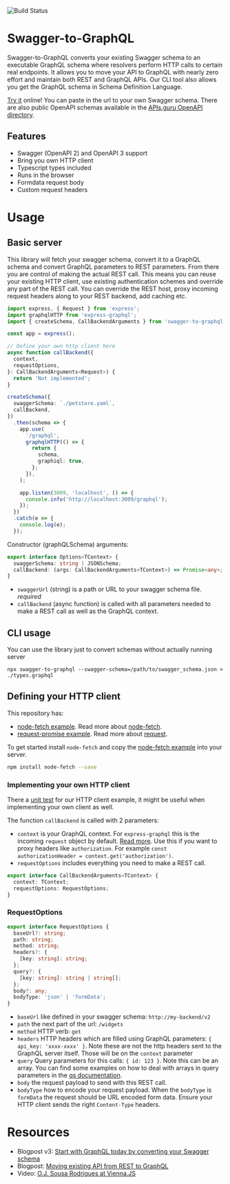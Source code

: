 ![Build Status](https://travis-ci.org/yarax/swagger-to-graphql.svg?branch=master)

# Swagger-to-GraphQL

Swagger-to-GraphQL converts your existing Swagger schema to an executable GraphQL schema where resolvers perform HTTP calls
to certain real endpoints. It allows you to move your API to GraphQL with nearly zero effort and maintain both REST and
GraphQL APIs. Our CLI tool also allows you get the GraphQL schema in Schema Definition Language.

[Try it](https://0xr.github.io/swagger-to-graphql-web/) online! You can paste in the url to your own Swagger schema. There are
also public OpenAPI schemas available in the [APIs.guru OpenAPI directory](https://apis.guru/browse-apis/).

## Features

- Swagger (OpenAPI 2) and OpenAPI 3 support
- Bring you own HTTP client
- Typescript types included
- Runs in the browser
- Formdata request body
- Custom request headers

# Usage

## Basic server

This library will fetch your swagger schema, convert it to a GraphQL schema and convert GraphQL parameters to REST
parameters. From there you are control of making the actual REST call. This means you can reuse your existing HTTP
client, use existing authentication schemes and override any part of the REST call. You can override the REST host,
proxy incoming request headers along to your REST backend, add caching etc.

```typescript
import express, { Request } from 'express';
import graphqlHTTP from 'express-graphql';
import { createSchema, CallBackendArguments } from 'swagger-to-graphql';

const app = express();

// Define your own http client here
async function callBackend({
  context,
  requestOptions,
}: CallBackendArguments<Request>) {
  return 'Not implemented';
}

createSchema({
  swaggerSchema: `./petstore.yaml`,
  callBackend,
})
  .then(schema => {
    app.use(
      '/graphql',
      graphqlHTTP(() => {
        return {
          schema,
          graphiql: true,
        };
      }),
    );

    app.listen(3009, 'localhost', () => {
      console.info('http://localhost:3009/graphql');
    });
  })
  .catch(e => {
    console.log(e);
  });
```

Constructor (graphQLSchema) arguments:

```typescript
export interface Options<TContext> {
  swaggerSchema: string | JSONSchema;
  callBackend: (args: CallBackendArguments<TContext>) => Promise<any>;
}
```

- `swaggerUrl` (string) is a path or URL to your swagger schema file. _required_
- `callBackend` (async function) is called with all parameters needed to make a REST call as well as the GraphQL
  context.

## CLI usage

You can use the library just to convert schemas without actually running server

```
npx swagger-to-graphql --swagger-schema=/path/to/swagger_schema.json > ./types.graphql
```

## Defining your HTTP client

This repository has:

- [node-fetch example](./example/node-fetch.ts). Read more about [node-fetch](https://github.com/bitinn/node-fetch).
- [request-promise example](./example/request-promise.ts). Read more about [request](https://github.com/request/request).

To get started install `node-fetch` and copy the [node-fetch example](./example/node-fetch.ts) into your server.

```sh
npm install node-fetch --save
```

### Implementing your own HTTP client

There a [unit test](./test/http-adapters-test.ts) for our HTTP client example, it might be useful when implementing your
own client as well.

The function `callBackend` is called with 2 parameters:

- `context` is your GraphQL context. For `express-graphql` this is the incoming `request` object by default.
  [Read more](https://github.com/graphql/express-graphql#options). Use this if you want to proxy headers like
  `authorization`. For example `const authorizationHeader = context.get('authorization')`.
- `requestOptions` includes everything you need to make a REST call.

```typescript
export interface CallBackendArguments<TContext> {
  context: TContext;
  requestOptions: RequestOptions;
}
```

### RequestOptions

```typescript
export interface RequestOptions {
  baseUrl?: string;
  path: string;
  method: string;
  headers?: {
    [key: string]: string;
  };
  query?: {
    [key: string]: string | string[];
  };
  body?: any;
  bodyType: 'json' | 'formData';
}
```

- `baseUrl` like defined in your swagger schema: `http://my-backend/v2`
- `path` the next part of the url: `/widgets`
- `method` HTTP verb: `get`
- `headers` HTTP headers which are filled using GraphQL parameters: `{ api_key: 'xxxx-xxxx' }`. Note these are not the
  http headers sent to the GraphQL server itself. Those will be on the `context` parameter
- `query` Query parameters for this calls: `{ id: 123 }`. Note this can be an array. You can find some examples on how
  to deal with arrays in query parameters in the [qs documentation](https://github.com/ljharb/qs#stringifying).
- `body` the request payload to send with this REST call.
- `bodyType` how to encode your request payload. When the `bodyType` is `formData` the request should be URL encoded
  form data. Ensure your HTTP client sends the right `Content-Type` headers.

# Resources
- Blogpost v3: [Start with GraphQL today by converting your Swagger schema](https://xebia.com/blog/start-with-graphql-today-by-converting-your-swagger-schema/)
- Blogpost: [Moving existing API from REST to GraphQL](https://medium.com/@raxwunter/moving-existing-api-from-rest-to-graphql-205bab22c184)
- Video: [O.J. Sousa Rodrigues at Vienna.JS](https://www.youtube.com/watch?v=551gKWJEsK0&feature=youtu.be&t=1269")
